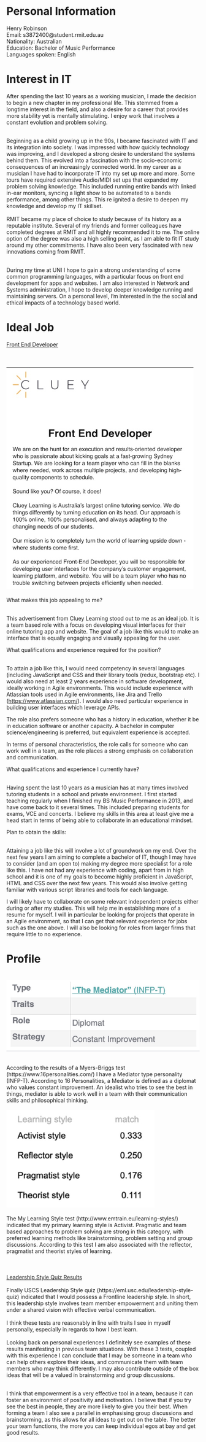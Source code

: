 
<html>




<h1>Personal Information</h1>
Henry Robinson  <br> 
Email: s3872400@student.rmit.edu.au <br>
Nationality: Australian <br>
Education: Bachelor of Music Performance <br>
Languages spoken: English  <br>
<h1>Interest in IT</h1>
<p>After spending the last 10 years as a working musician, I made the decision to begin a new chapter in my professional life. This stemmed from a longtime interest in the field, and also a desire for a career that provides more stability yet is mentally stimulating. I enjoy work that involves a constant evolution and problem solving.<br><br>

Beginning as a child growing up in the 90s, I became fascinated with IT and its integration into society. I was impressed with how quickly technology was improving, and I developed a strong desire to understand the systems behind them. This evolved into a fascination with  the socio-economic consequences of an increasingly connected world. In my career as a musician I have had to incorporate IT into my set up more and more. Some tours have required extensive Audio/MIDI set ups that expanded my problem solving knowledge. This included running entire bands with linked in-ear monitors, syncing a light show to be automated to a bands performance, among other things. This re ignited a desire to deepen my knowledge and develop my IT skillset.<br><br>
RMIT became my place of choice to study because of its history as a reputable institute. Several of my friends and former colleagues have completed degrees at RMIT and all highly recommended it to me. The online option of the degree was also a high selling point, as I am able to fit IT study around my other commitments. I have also been very fascinated with new innovations coming from RMIT.<br><br>

During my time at UNI I hope to gain a strong understanding of some common programming languages, with a particular focus on front end development for apps and websites. I am also interested in Network and Systems administration, I hope to develop deeper knowledge running and maintaining servers. On a personal level, I’m interested in the the social and ethical impacts of a technology based world. </p>
<h1>Ideal Job</h1>
<a href="https://www.seek.com.au/job/50560719?type=standout#searchRequestToken=a5b70448-191b-4c72-8556-594bd8955429">Front End Developer</a><br><br>
<br> <br>
 <img src="Cluey.jpg"><br><br> 
What makes this job appealing to me? <br><br>

This advertisement from Cluey Learning stood out to me as an ideal job. It is a team based role with a focus on developing visual interfaces for their online tutoring app and website. The goal of a job like this would to make an interface that is equally engaging and visually appealing for the user. 

What qualifications and experience required for the position?<br><br>

To attain a job like this, I would need competency in several languages (including JavaScript and CSS and their library tools (redux, bootstrap etc). I would also need at least 2 years experience in software development, ideally working in Agile environments. This would include experience with Atlassian tools used in Agile environments, like Jira and Trello (https://www.atlassian.com/). I would also need particular experience in building user interfaces which leverage APIs. 

The role also prefers someone who has a history in education, whether it be in education software or another capacity. A bachelor in computer science/engineering is preferred, but equivalent experience is accepted. 

In terms of personal characteristics, the role calls for someone who can work well in a team, as the role places a strong emphasis on collaboration and communication. 


What qualifications and experience I currently have?<br><br>

Having spent the last 10 years as a musician has at many times involved tutoring students in a school and private environment. I first started teaching  regularly when I finished my BS Music Performance in 2013, and have come back to it several times. This included preparing students for exams, VCE and concerts. I believe my skills in this area at least give me a head start in terms of being able to collaborate in an educational mindset. 

Plan to obtain the skills:<br><br>

Attaining a job like this will involve a lot of groundwork on my end. Over the next few years I am aiming to complete a bachelor of IT, though I may have to consider (and am open to) making my degree more specialist for a role like this. I have not had any experience with coding, apart from in high school and it is one of my goals to become highly proficient in JavaScript, HTML and CSS over the next few years. This would also involve getting familiar with various script libraries and tools for each language. 

I will likely have to collaborate on some relevant independent projects either during or after my studies. This will help me in establishing more of a resume for myself. I will in particular be looking for projects that operate in an Agile environment, so that I can get that relevant experience for jobs such as the one above. I will also be looking for roles from larger firms that require little to no experience. 



</p>
<h1>Profile</h1><br>
<img src="Mediator.jpg"><br><br>
<p>According to the results of a Myers-Briggs test (https://www.16personalities.com/) I have a Mediator type personality (INFP-T). According to 16 Personalities, a Mediator is defined as a diplomat who values constant improvement. An idealist who tries to see the best in things, mediator is able to work well in a team with their communication skills and philosophical thinking.
<br><br>
  <img src="Learning.jpg"><br><br>
The My Learning Style test (http://www.emtrain.eu/learning-styles/) indicated that my primary learning style is Activist. Pragmatic and team based approaches to problem solving are strong in this category, with preferred learning methods like brainstorming, problem setting and group discussions. According to this test I am also associated with the reflector, pragmatist and theorist styles of learning. 
<br><br>
<br><br> <a href="https://drive.google.com/file/d/1YRv7rS_6WxZ5t5iXsjIgaQbZ20_u3mpM/view?usp=sharing">Leadership Style Quiz Results</a><br><br>
Finally USCS Leadership Style quiz (https://eml.usc.edu/leadership-style-quiz) indicated that I would possess a Frontline leadership style. In short, this leadership style involves team member empowerment and uniting them under a shared vision with effective verbal communication.
<br><br>
I think these tests are reasonably in line with traits I see in myself personally, especially in regards to how I best learn.
<br><br>
Looking back on personal experiences I definitely see examples of these results manifesting in previous team situations. With these 3 tests, coupled with this experience I can conclude that I may be someone in a team who can help others explore their ideas, and communicate them with team members who may think differently. I may also contribute outside of the box ideas that will be a valued in brainstorming and group discussions. 
<br><br>

I think that empowerment is a very effective tool in a team, because it can foster an environment of positivity and motivation. I believe that if you try see the best in people, they are more likely to give you their best. When forming a team I also see a parallel in emphasising group discussions and brainstorming, as this allows for all ideas to get out on the table. The better your team functions, the more you can keep individual egos at bay and get good results. 



